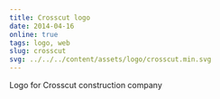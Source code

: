 ```yaml
---
title: Crosscut logo
date: 2014-04-16
online: true
tags: logo, web
slug: crosscut
svg: ../../../content/assets/logo/crosscut.min.svg
---
```


Logo for Crosscut construction company
